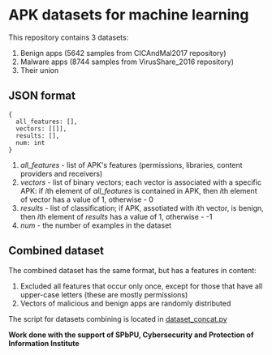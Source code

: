 # APK datasets for machine learning

This repository contains 3 datasets:
1. Benign apps (5642 samples from CICAndMal2017 repository)
2. Malware apps (8744 samples from VirusShare_2016 repository)
3. Their union

## JSON format

```
{
  all_features: [],
  vectors: [[]],
  results: [],
  num: int
}
```

1. *all_features* - list of APK's features (permissions, libraries, content providers and receivers)
2. *vectors* - list of binary vectors; each vector is associated with a specific APK: if *i*th element of *all_features* is contained in APK, then *i*th element of vector has a value of 1, otherwise - 0
3. *results* - list of classification; if APK, assotiated with *i*th vector, is benign, then *i*th element of *results* has a value of 1, otherwise - -1
4. *num* - the number of examples in the dataset

## Combined dataset

The combined dataset has the same format, but has a features in content:
1. Excluded all features that occur only once, except for those that have all upper-case letters (these are mostly permissions)
2. Vectors of malicious and benign apps are randomly distributed

The script for datasets combining is located in [dataset_concat.py](../blob/master/datasets_combine.py)

**Work done with the support of SPbPU, Cybersecurity and Protection of Information Institute**
